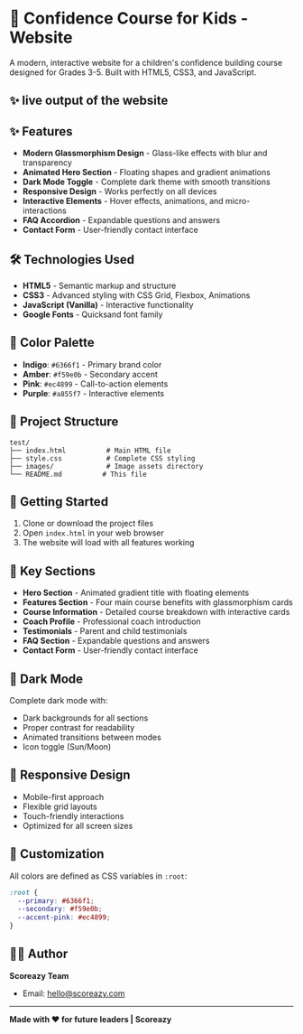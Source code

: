 # 🌟 Confidence Course for Kids - Website

A modern, interactive website for a children's confidence building course designed for Grades 3-5. Built with HTML5, CSS3, and JavaScript.

## ✨ live output of the website


## ✨ Features

- **Modern Glassmorphism Design** - Glass-like effects with blur and transparency
- **Animated Hero Section** - Floating shapes and gradient animations
- **Dark Mode Toggle** - Complete dark theme with smooth transitions
- **Responsive Design** - Works perfectly on all devices
- **Interactive Elements** - Hover effects, animations, and micro-interactions
- **FAQ Accordion** - Expandable questions and answers
- **Contact Form** - User-friendly contact interface

## 🛠️ Technologies Used

- **HTML5** - Semantic markup and structure
- **CSS3** - Advanced styling with CSS Grid, Flexbox, Animations
- **JavaScript (Vanilla)** - Interactive functionality
- **Google Fonts** - Quicksand font family

## 🎨 Color Palette

- **Indigo**: `#6366f1` - Primary brand color
- **Amber**: `#f59e0b` - Secondary accent
- **Pink**: `#ec4899` - Call-to-action elements
- **Purple**: `#a855f7` - Interactive elements

## 📁 Project Structure

```
test/
├── index.html          # Main HTML file
├── style.css           # Complete CSS styling
├── images/             # Image assets directory
└── README.md          # This file
```

## 🚀 Getting Started

1. Clone or download the project files
2. Open `index.html` in your web browser
3. The website will load with all features working

## 🎯 Key Sections

- **Hero Section** - Animated gradient title with floating elements
- **Features Section** - Four main course benefits with glassmorphism cards
- **Course Information** - Detailed course breakdown with interactive cards
- **Coach Profile** - Professional coach introduction
- **Testimonials** - Parent and child testimonials
- **FAQ Section** - Expandable questions and answers
- **Contact Form** - User-friendly contact interface

## 🌙 Dark Mode

Complete dark mode with:
- Dark backgrounds for all sections
- Proper contrast for readability
- Animated transitions between modes
- Icon toggle (Sun/Moon)

## 📱 Responsive Design

- Mobile-first approach
- Flexible grid layouts
- Touch-friendly interactions
- Optimized for all screen sizes

## 🔧 Customization

All colors are defined as CSS variables in `:root`:
```css
:root {
  --primary: #6366f1;
  --secondary: #f59e0b;
  --accent-pink: #ec4899;
}
```

## 👨‍💻 Author

**Scoreazy Team**
- Email: hello@scoreazy.com

---

**Made with ❤️ for future leaders | Scoreazy**
